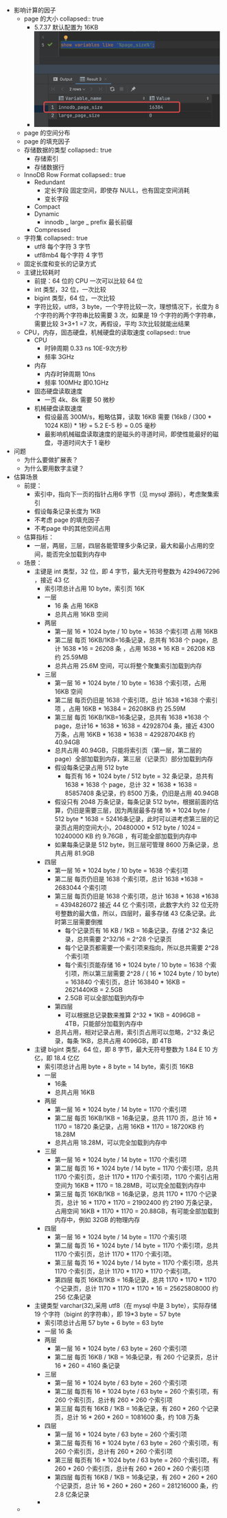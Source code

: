 - 影响计算的因子
	- page 的大小
	  collapsed:: true
		- 5.7.37 默认配置为 16KB
		- ![image.png](../assets/image_1653627564321_0.png)
	- page 的空间分布
	- page 的填充因子
	- 存储数据的类型
	  collapsed:: true
		- 存储索引
		- 存储数据行
	- InnoDB Row Format
	  collapsed:: true
		- Redundant
			- 定长字段  固定空间，即使存 NULL，也有固定空间消耗
			- 变长字段
		- Compact
		- Dynamic
			- innodb _ large _ prefix 最长前缀
		- Compressed
	- 字符集
	  collapsed:: true
		- utf8 每个字符 3 字节
		- utf8mb4 每个字符 4 字节
	- 固定长度和变长的记录方式
	- 主键比较耗时
		- 前提：64 位的 CPU 一次可以比较 64 位
		- int 类型，32 位，一次比较
		- bigint 类型，64 位，一次比较
		- 字符比较，utf8，3 byte，一个字符比较一次，理想情况下，长度为 8 个字符的两个字符串比较需要 3 次，如果是 19 个字符的两个字符串，需要比较 3+3+1 =7 次，再假设，平均 3次比较就能出结果
	- CPU，内存，固态硬盘，机械硬盘的读取速度
	  collapsed:: true
		- CPU
			- 时钟周期 0.33 ns  10E-9次方秒
			- 频率 3GHz
		- 内存
			- 内存时钟周期 10ns
			- 频率 100MHz 即0.1GHz
		- 固态硬盘读取速度
			- 一页 4k、8k 需要 50 微秒
		- 机械硬盘读取速度
			- 假设最高 300M/s，粗略估算，读取 16KB 需要  (16kB / (300 * 1024 KB)) * 1秒 = 5.2 E-5 秒 = 0.05 毫秒
			- 最影响机械磁盘读取速度的是磁头的寻道时间，即使性能最好的磁盘，寻道时间大于 1 毫秒
- 问题
	- 为什么要做扩展表？
	- 为什么要用数字主键？
- 估算场景
	- 前提：
		- 索引中，指向下一页的指针占用6 字节（见 mysql 源码），考虑聚集索引
		- 假设每条记录长度为 1KB
		- 不考虑 page 的填充因子
		- 不考page 中的其他空间占用
	- 估算指标：
		- 一层，两层，三层，四层各能管理多少条记录，最大和最小占用的空间，能否完全加载到内存中
	- 场景：
		- 主键是 int 类型，32 位，即 4 字节，最大无符号整数为 4294967296 ，接近 43 亿
			- 索引项总计占用 10 byte，索引页 16K
			- 一层
				- 16 条 占用 16KB
				- 总共占用 16KB 空间
			- 两层
				- 第一层 16 * 1024 byte / 10 byte = 1638 个索引项 占用 16KB
				- 第二层 每页 16KB/1KB=16条记录，总共有 1638 个 page，总计 1638 *16 = 26208 条 ，占用 1638 * 16 KB = 26208 KB 约 25.59MB
				- 总共占用 25.6M 空间，可以将整个聚集索引加载到内存
			- 三层
				- 第一层 16 * 1024 byte / 10 byte = 1638 个索引项，占用 16KB 空间
				- 第二层 每页仍旧是 1638 个索引项，总计 1638 *1638   个索引项 ，占用 16KB * 16384  = 26208KB 约 25.59M
				- 第三层 每页 16KB/1KB=16条记录，总共有  1638 *1638  个 page，总计16 * 1638 * 1638  = 42928704 条，接近 4300 万条，占用 16KB * 1638 * 1638 = 42928704KB 约 40.94GB
				- 总共占用 40.94GB，只能将索引页（第一层，第二层的 page）全部加载到内存，第三层（记录页）部分加载到内存
				- 假设每条记录占用 512 byte
					- 每页有 16 * 1024 byte / 512 byte = 32 条记录，总共有 1638 * 1638 个 page，总计 32 * 1638 * 1638 = 85857408 条记录，约 8500 万条，仍旧是占用 40.94GB
				- 假设只有 2048 万条记录，每条记录 512 byte，根据前面的估算，仍旧是需要三层，因为两层最多存储 16 * 1024 byte / 512 byte * 1638 = 52416条记录，此时可以进考虑第三层的记录页占用的空间大小，20480000 * 512 byte  / 1024 = 10240000 KB 约 9.76GB ，有可能全部加载到内存中
				- 如果每条记录是 512 byte，则三层可管理 8600 万条记录，总共占用 81.9GB
			- 四层
				- 第一层 16 * 1024 byte / 10 byte = 1638 个索引项
				- 第二层 每页仍旧是 1638 个索引项，总计 1638 *1638 = 2683044 个索引项
				- 第三层 每页仍旧是 1638 个索引项，总计  1638 * 1638 *1638 =  4394826072 接近 44 亿 个索引项，此数字大约 32 位无符号整数的最大值，所以，四层时，最多存储 43 亿条记录。此时第三层需要倒推
					- 每个记录页有 16 KB / 1KB = 16条记录，存储 2^32 条记录，总共需要 2^32/16 = 2^28 个记录页
					- 每个记录页都需要一个索引项来指向，所以总共需要 2^28 个索引项
					- 每个索引页能存储 16 * 1024 byte / 10 byte = 1638 个索引项，所以第三层需要 2^28  /  ( 16 * 1024 byte / 10 byte)  = 163840 个索引页，总计  163840 * 16KB = 2621440KB = 2.5GB
					- 2.5GB 可以全部加载到内存中
				- 第四层
					- 可以根据总记录数来推算 2^32 * 1KB = 4096GB = 4TB，只能部分加载到内存中
				- 总共占用，相对记录占用，索引页占用可以忽略，2^32 条记录，每条 1KB，总共占用 4096GB，即 4TB
		- 主键 bigint 类型，64 位，即 8 字节，最大无符号整数为 1.84 E 10 方亿，即 18.4 亿亿
			- 索引项总计占用 byte + 8 byte = 14 byte，索引页 16KB
			- 一层
				- 16条
				- 总共占用 16KB
			- 两层
				- 第一层 16 * 1024 byte / 14 byte = 1170 个索引项
				- 第二层 每页 16KB/1KB = 16条记录，总共 1170 页，总计 16 * 1170  = 18720 条记录，占用 16KB * 1170 = 18720KB 约 18.28M
				- 总共占用 18.28M，可以完全加载到内存中
			- 三层
				- 第一层 16 * 1024 byte / 14 byte = 1170 个索引项
				- 第二层 每页  16 * 1024 byte / 14 byte = 1170  个索引项，总共 1170 个索引页，总计 1170 * 1170  个索引项，1170 个索引占用空间为 16KB * 1170 = 18.28MB，可以完全加载到内存中
				- 第三层 每页 16KB/1KB = 16条记录，总共 1170 * 1170 个记录页，总计 16 * 1170 * 1170 = 21902400 约 2190 万条记录，占用空间 16KB * 1170 * 1170 = 20.88GB，有可能全部加载到内存中，例如 32GB 的物理内存
			- 四层
				- 第一层 16 * 1024 byte / 14 byte = 1170 个索引项
				- 第二层 每页  16 * 1024 byte / 14 byte = 1170  个索引项，总共 1170 个索引页，总计 1170 * 1170  个索引项。
				- 第三层 每页  16 * 1024 byte / 14 byte = 1170  个索引项，总共 1170 个索引页，总计 1170 * 1170 * 1170  个索引项。
				- 第四层  每页 16KB/1KB = 16条记录，总共 1170 * 1170 * 1170 个记录页，总计 1170 * 1170 * 1170 * 16 = 25625808000 约 256 亿条记录
		- 主键类型 varchar(32),采用 utf8（在 mysql 中是 3 byte），实际存储 19 个字符（bigint 的字符串），即 19*3 byte = 57 byte
			- 索引项总计占用 57 byte + 6 byte = 63 byte
			- 一层 16 条
			- 两层
				- 第一层 16 * 1024 byte / 63 byte = 260 个索引项
				- 第二层 每页 16KB / 1KB = 16条记录，有 260 个记录页，总计 16 * 260 = 4160 条记录
			- 三层
				- 第一层 16 * 1024 byte / 63 byte = 260 个索引项
				- 第二层 每页有 16 * 1024 byte / 63 byte = 260 个索引项，有 260 个索引页，总计有 260 * 260 个索引项
				- 第三层 每页有 16KB / 1KB = 16条记录，有 260 * 260 个记录页，总计 16 * 260 * 260 = 1081600 条，约 108 万条
			- 四层
				- 第一层 16 * 1024 byte / 63 byte = 260 个索引项
				- 第二层 每页有 16 * 1024 byte / 63 byte = 260 个索引项，有 260 个索引页，总计有 260 * 260 个索引项
				- 第三层 每页有 16 * 1024 byte / 63 byte = 260 个索引项，有 260  * 260 个索引页，总计有 260 * 260 * 260 个索引项
				- 第四层 每页有 16KB / 1KB = 16条记录，有 260 * 260 * 260个记录页，总计 16 * 260 * 260 * 260 = 281216000 条，约 2.8 亿条记录
			-
	-